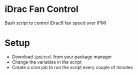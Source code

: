 # iDrac Fan Control
Bash script to control iDrac6 fan speed over IPMI

# Setup
* Download `ipmitool` from your package manager
* Change the variables in the script
* Create a cron job to run the script every couple of minutes